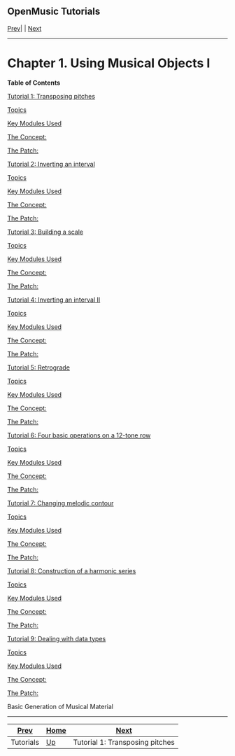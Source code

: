 OpenMusic Tutorials  
---  
[Prev](tut.gen)| | [Next](tut.gen.1)  
  
* * *

# Chapter 1. Using Musical Objects I

 **Table of Contents**

[Tutorial 1: Transposing pitches](tut.gen.1)

    

[Topics](tut.gen.1#AEN2391)

[Key Modules Used](tut.gen.1#AEN2394)

[The Concept:](tut.gen.1#AEN2401)

[The Patch:](tut.gen.1#AEN2413)

[Tutorial 2: Inverting an interval](tut.gen.2)

    

[Topics](tut.gen.2#AEN2498)

[Key Modules Used](tut.gen.2#AEN2501)

[The Concept:](tut.gen.2#AEN2510)

[The Patch:](tut.gen.2#AEN2519)

[Tutorial 3: Building a scale](tut.gen.3.sgm)

    

[Topics](tut.gen.3.sgm#AEN2558)

[Key Modules Used](tut.gen.3.sgm#AEN2563)

[The Concept:](tut.gen.3.sgm#AEN2572)

[The Patch:](tut.gen.3.sgm#AEN2579)

[Tutorial 4: Inverting an interval II](tut.gen.4.sgm)

    

[Topics](tut.gen.4.sgm#AEN2601)

[Key Modules Used](tut.gen.4.sgm#AEN2604)

[The Concept:](tut.gen.4.sgm#AEN2617)

[The Patch:](tut.gen.4.sgm#AEN2628)

[Tutorial 5: Retrograde](tut.gen.5.sgm)

    

[Topics](tut.gen.5.sgm#AEN2656)

[Key Modules Used](tut.gen.5.sgm#AEN2659)

[The Concept:](tut.gen.5.sgm#AEN2670)

[The Patch:](tut.gen.5.sgm#AEN2685)

[Tutorial 6: Four basic operations on a 12-tone row](tut.gen.6.)

    

[Topics](tut.gen.6#AEN2708)

[Key Modules Used](tut.gen.6#AEN2711)

[The Concept:](tut.gen.6#AEN2728)

[The Patch:](tut.gen.6#AEN2732)

[Tutorial 7: Changing melodic contour](tut.gen.7.sgm)

    

[Topics](tut.gen.7.sgm#AEN2787)

[Key Modules Used](tut.gen.7.sgm#AEN2790)

[The Concept:](tut.gen.7.sgm#AEN2807)

[The Patch:](tut.gen.7.sgm#AEN2816)

[Tutorial 8: Construction of a harmonic series](tut.gen.8.sgm)

    

[Topics](tut.gen.8.sgm#AEN2875)

[Key Modules Used](tut.gen.8.sgm#AEN2882)

[The Concept:](tut.gen.8.sgm#AEN2893)

[The Patch:](tut.gen.8.sgm#AEN2898)

[Tutorial 9: Dealing with data types](tut.gen.9.sgm)

    

[Topics](tut.gen.9.sgm#AEN2995)

[Key Modules Used](tut.gen.9.sgm#AEN2998)

[The Concept:](tut.gen.9.sgm#AEN3009)

[The Patch:](tut.gen.9.sgm#AEN3012)

Basic Generation of Musical Material

* * *

[Prev](tut.gen)| [Home](index)| [Next](tut.gen.1)  
---|---|---  
Tutorials| [Up](tut.gen)| Tutorial 1: Transposing pitches

